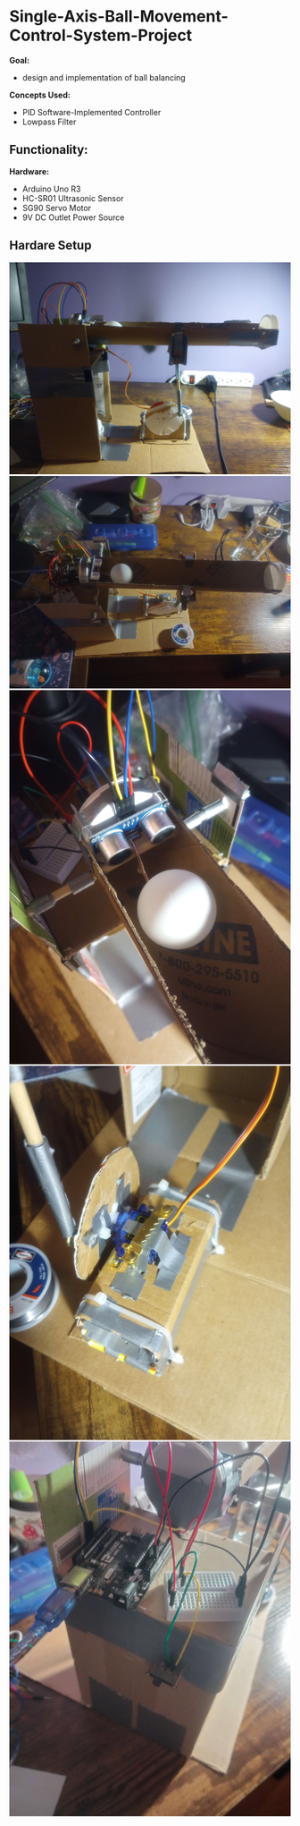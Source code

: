 # Single-Axis-Ball-Movement-Control-System-Project
**Goal:** 
- design and implementation of ball balancing
  
**Concepts Used:** 
- PID Software-Implemented Controller
- Lowpass Filter
  
**Functionality:**
- 
  
**Hardware:**
- Arduino Uno R3
- HC-SR01 Ultrasonic Sensor
- SG90 Servo Motor
- 9V DC Outlet Power Source




## Hardare Setup
![Ex.1 - Played Tone](./utils/images/side.jpg)
![Ex.1 - Played Tone](./utils/images/top.jpg)
![Ex.1 - Played Tone](./utils/images/sensor.jpg)
![Ex.1 - Played Tone](./utils/images/actuator.jpg)
![Ex.1 - Played Tone](./utils/images/power.jpg)


